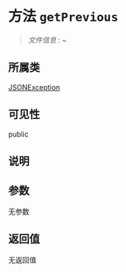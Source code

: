 # 方法 `getPrevious`

> *文件信息* : ~

## 所属类 

[JSONException](../JSONException.md)

## 可见性

 public 

## 说明



## 参数


无参数


## 返回值

无返回值
